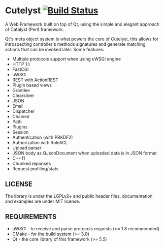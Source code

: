# Cutelyst [![Build Status](https://travis-ci.org/cutelyst/cutelyst.svg?branch=master)](https://travis-ci.org/cutelyst/cutelyst)
A Web Framework built on top of Qt, using the simple and elegant approach of Catalyst (Perl) framework.

Qt's meta object system is what powers the core of Cutelyst, this allows for introspecting controller's methods signatures and generate matching actions that can be invoked later. Some features:

 * Multiple protocols support when using uWSGI engine
  * HTTP 1.1
  * FastCGI
  * uWSGI
 * REST with ActionREST
 * Plugin based views
  * Grantlee
  * Clearsilver
  * JSON
  * Email
 * Dispatcher
  * Chained
  * Path
 * Plugins
  * Session
  * Authentication (with PBKDF2)
  * Authorization with RoleACL
 * Upload parser
 * JSON body as QJsonDocument when uploaded data is in JSON format
 * C++11
 * Chunked reponses
 * Request profiling/stats

## LICENSE

The library is under the LGPLv2+ and public header files, documentation and
examples are under MIT license.

## REQUIREMENTS

 * uWSGI - to receive and parse protocols requests (>= 1.8 recommended)
 * CMake - for the build system (>= 3.0)
 * Qt - the core library of this framework (>= 5.5)
 

